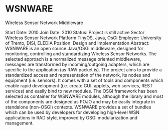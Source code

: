 #	WSNWARE

Wireless Sensor Network Middleware


Start Date:	2010
Join Date:	2010
Status:	Project is still active
Sector	Wireless Sensor Network
Platform	TinyOS, Java, OsGi
Employer:	University of Trento, DISI, ELEDIA
Position:	Design and Implementation
Abstract:	WSNWARE is an open source Java/OSGi middleware, designed for monitoring, controlling and standardizing Wireless Sensor Networks. The selected approach is a normalized message oriented middleware, messages are transformed by incoming/outgoing adapters, which are specific to the application (as RAW packet is). The project aims to provide a standardized access and representation of the network, its nodes and equipment (i.e. sensors). It comes with a set of tools and components which enable rapid development (i.e. create GUI, applets, web services, REST services) and easily bind to new modules. The OSGI framework has been selected as container for WSNWARE modules, although the library and most of the components are designed as POJO and may be easily integrate in standalone (non-OSGI) contexts. WSNWARE provides a set of bundles which can be used by developers for developing high-level WSN applications in RAD style, improved by OSGi modularization and management.
